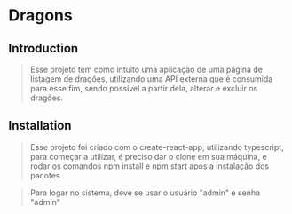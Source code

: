 # Dragons 

## Introduction

> Esse projeto tem como intuito uma aplicação de uma página de listagem de dragões, utilizando uma API externa que é consumida para esse fim, sendo possível a partir dela, alterar e excluir os dragões.

## Installation

> Esse projeto foi criado com o create-react-app, utilizando typescript, para começar a utilizar, é preciso dar o clone em sua máquina, e rodar os comandos npm install e npm start após a instalação dos pacotes

> Para logar no sistema, deve se usar o usuário "admin" e senha "admin"
